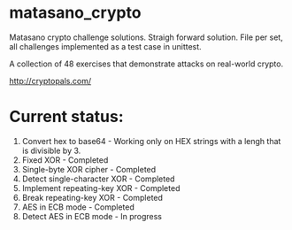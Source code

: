 # matasano_crypto
Matasano crypto challenge solutions. 
Straigh forward solution. File per set, all challenges implemented as a test case in unittest.

A collection of 48 exercises that demonstrate attacks on real-world crypto.

http://cryptopals.com/

# Current status:
1. Convert hex to base64 - Working only on HEX strings with a lengh that is divisible by 3.
2. Fixed XOR - Completed
3. Single-byte XOR cipher - Completed
4. Detect single-character XOR - Completed
5. Implement repeating-key XOR - Completed
6. Break repeating-key XOR - Completed
7. AES in ECB mode - Completed
8. Detect AES in ECB mode - In progress
